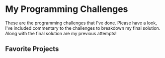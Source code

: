 # My Programming Challenges

 These are the programming challenges that I've done. Please have a look, I've included commentary to the challenges to breakdown my final solution. Along with the final solution are my previous attempts!

 ## Favorite Projects
